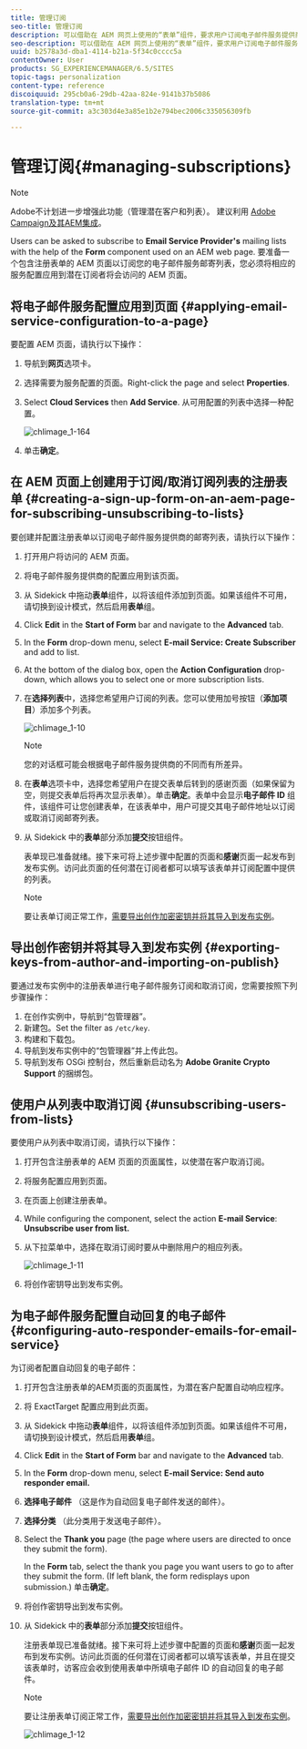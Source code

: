 ```yaml
---
title: 管理订阅
seo-title: 管理订阅
description: 可以借助在 AEM 网页上使用的“表单”组件，要求用户订阅电子邮件服务提供商的邮寄列表。要准备一个包含注册表单的 AEM 页面以订阅您的电子邮件服务邮寄列表，您必须将相应的服务配置应用到潜在订阅者将会访问的 AEM 页面。
seo-description: 可以借助在 AEM 网页上使用的“表单”组件，要求用户订阅电子邮件服务提供商的邮寄列表。要准备一个包含注册表单的 AEM 页面以订阅您的电子邮件服务邮寄列表，您必须将相应的服务配置应用到潜在订阅者将会访问的 AEM 页面。
uuid: b2578a3d-dba1-4114-b21a-5f34c0cccc5a
contentOwner: User
products: SG_EXPERIENCEMANAGER/6.5/SITES
topic-tags: personalization
content-type: reference
discoiquuid: 295cb0a6-29db-42aa-824e-9141b37b5086
translation-type: tm+mt
source-git-commit: a3c303d4e3a85e1b2e794bec2006c335056309fb

---
```



# 管理订阅{#managing-subscriptions}

>[!NOTE]
>
>Adobe不计划进一步增强此功能（管理潜在客户和列表）。
>建议利用 [Adobe Campaign及其AEM集成](/help/sites-administering/campaign.md)。

Users can be asked to subscribe to **Email Service Provider&#39;s** mailing lists with the help of the **Form** component used on an AEM web page. 要准备一个包含注册表单的 AEM 页面以订阅您的电子邮件服务邮寄列表，您必须将相应的服务配置应用到潜在订阅者将会访问的 AEM 页面。

## 将电子邮件服务配置应用到页面 {#applying-email-service-configuration-to-a-page}

要配置 AEM 页面，请执行以下操作：

1. 导航到&#x200B;**网页**&#x200B;选项卡。
1. 选择需要为服务配置的页面。Right-click the page and select **Properties**.

1. Select **Cloud Services** then **Add Service**. 从可用配置的列表中选择一种配置。

   ![chlimage_1-164](assets/chlimage_1-164.png)

1. 单击&#x200B;**确定**。

## 在 AEM 页面上创建用于订阅/取消订阅列表的注册表单 {#creating-a-sign-up-form-on-an-aem-page-for-subscribing-unsubscribing-to-lists}

要创建并配置注册表单以订阅电子邮件服务提供商的邮寄列表，请执行以下操作：

1. 打开用户将访问的 AEM 页面。
1. 将电子邮件服务提供商的配置应用到该页面。

1. 从 Sidekick 中拖动&#x200B;**表单**&#x200B;组件，以将该组件添加到页面。如果该组件不可用，请切换到设计模式，然后启用&#x200B;**表单**&#x200B;组。
1. Click **Edit** in the **Start of Form** bar and navigate to the **Advanced** tab.
1. In the **Form** drop-down menu, select **E-mail Service: Create Subscriber** and add to list.
1. At the bottom of the dialog box, open the **Action Configuration** drop-down, which allows you to select one or more subscription lists.
1. 在&#x200B;**选择列表**&#x200B;中，选择您希望用户订阅的列表。您可以使用加号按钮（**添加项目**）添加多个列表。

   ![chlimage_1-10](assets/chlimage_1-10.jpeg)

   >[!NOTE]
   >
   >您的对话框可能会根据电子邮件服务提供商的不同而有所差异。

1. 在&#x200B;**表单**&#x200B;选项卡中，选择您希望用户在提交表单后转到的感谢页面（如果保留为空，则提交表单后将再次显示表单）。单击&#x200B;**确定**。表单中会显示&#x200B;**电子邮件 ID** 组件，该组件可让您创建表单，在该表单中，用户可提交其电子邮件地址以订阅或取消订阅邮寄列表。
1. 从 Sidekick 中的&#x200B;**表单**&#x200B;部分添加&#x200B;**提交**&#x200B;按钮组件。

   表单现已准备就绪。接下来可将上述步骤中配置的页面和&#x200B;**感谢**&#x200B;页面一起发布到发布实例。访问此页面的任何潜在订阅者都可以填写该表单并订阅配置中提供的列表。

   >[!NOTE]
   >
   >要让表单订阅正常工作，[需要导出创作加密密钥并将其导入到发布实例](#exporting-keys-from-author-and-importing-on-publish)。

## 导出创作密钥并将其导入到发布实例 {#exporting-keys-from-author-and-importing-on-publish}

要通过发布实例中的注册表单进行电子邮件服务订阅和取消订阅，您需要按照下列步骤操作：

1. 在创作实例中，导航到“包管理器”。
1. 新建包。Set the filter as `/etc/key`.
1. 构建和下载包。
1. 导航到发布实例中的“包管理器”并上传此包。
1. 导航到发布 OSGi 控制台，然后重新启动名为 **Adobe Granite Crypto Support** 的捆绑包。

## 使用户从列表中取消订阅 {#unsubscribing-users-from-lists}

要使用户从列表中取消订阅，请执行以下操作：

1. 打开包含注册表单的 AEM 页面的页面属性，以使潜在客户取消订阅。
1. 将服务配置应用到页面。
1. 在页面上创建注册表单。
1. While configuring the component, select the action **E-mail Service**: **Unsubscribe user from list.**
1. 从下拉菜单中，选择在取消订阅时要从中删除用户的相应列表。

   ![chlimage_1-11](assets/chlimage_1-11.jpeg)

1. 将创作密钥导出到发布实例。

## 为电子邮件服务配置自动回复的电子邮件 {#configuring-auto-responder-emails-for-email-service}

为订阅者配置自动回复的电子邮件：

1. 打开包含注册表单的AEM页面的页面属性，为潜在客户配置自动响应程序。
1. 将 ExactTarget 配置应用到此页面。

1. 从 Sidekick 中拖动&#x200B;**表单**&#x200B;组件，以将该组件添加到页面。如果该组件不可用，请切换到设计模式，然后启用&#x200B;**表单**&#x200B;组。
1. Click **Edit** in the **Start of Form** bar and navigate to the **Advanced** tab.
1. In the **Form** drop-down menu, select **E-mail Service: Send auto responder email.**
1. **选择电子邮件** （这是作为自动回复电子邮件发送的邮件）。

1. **选择分类** （此分类用于发送电子邮件）。
1. Select the **Thank you** page (the page where users are directed to once they submit the form).

   In the **Form** tab, select the thank you page you want users to go to after they submit the form. (If left blank, the form redisplays upon submission.) 单击&#x200B;**确定**。

1. 将创作密钥导出到发布实例。
1. 从 Sidekick 中的&#x200B;**表单**&#x200B;部分添加&#x200B;**提交**&#x200B;按钮组件。

   注册表单现已准备就绪。接下来可将上述步骤中配置的页面和&#x200B;**感谢**&#x200B;页面一起发布到发布实例。访问此页面的任何潜在订阅者都可以填写该表单，并且在提交该表单时，访客应会收到使用表单中所填电子邮件 ID 的自动回复的电子邮件。

   >[!NOTE]
   >
   >要让注册表单订阅正常工作，[需要导出创作加密密钥并将其导入到发布实例](#exporting-keys-from-author-and-importing-on-publish)。

   ![chlimage_1-12](assets/chlimage_1-12.jpeg)


